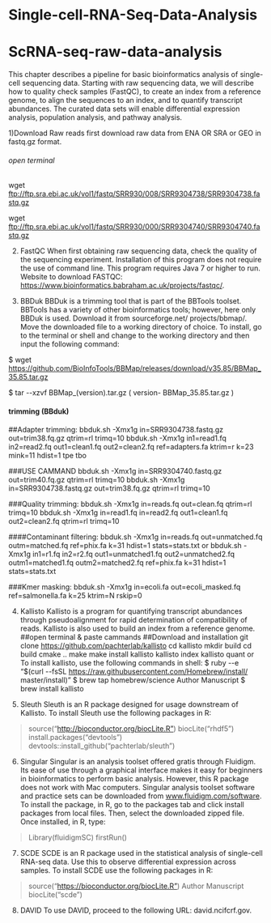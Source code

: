 # Single-cell-RNA-Seq-Data-Analysis
# ScRNA-seq-raw-data-analysis


This chapter describes a pipeline for basic bioinformatics analysis of single-cell sequencing data. Starting with raw sequencing data, we will describe how to quality check samples (FastQC), to create an index from a reference genome, to align the sequences to an index, and to quantify transcript abundances. The curated data sets will enable differential expression analysis, population analysis, and pathway analysis.

1)Download Raw reads
first download raw data from ENA OR SRA or GEO in fastq.gz format.
###### open terminal
wget  ftp://ftp.sra.ebi.ac.uk/vol1/fastq/SRR930/008/SRR9304738/SRR9304738.fastq.gz

wget  ftp://ftp.sra.ebi.ac.uk/vol1/fastq/SRR930/000/SRR9304740/SRR9304740.fastq.gz

2) FastQC
When first obtaining raw sequencing data, check the quality of the sequencing experiment.
Installation of this program does not require the use of command line. This program requires
Java 7 or higher to run. Website to download FASTQC: https://www.bioinformatics.babraham.ac.uk/projects/fastqc/.

3) BBDuk
  BBDuk is a trimming tool that is part of the BBTools toolset. BBTools has a variety of other
bioinformatics tools; however, here only BBDuk is used. Download it from sourceforge.net/
projects/bbmap/. Move the downloaded file to a working directory of choice.
To install, go to the terminal or shell and change to the working directory
and then input the following command:

$ wget https://github.com/BioInfoTools/BBMap/releases/download/v35.85/BBMap_35.85.tar.gz

$ tar --xzvf BBMap_(version).tar.gz ( version- BBMap_35.85.tar.gz )
#### trimming (BBduk)
##Adapter trimming:
bbduk.sh -Xmx1g in=SRR9304738.fastq.gz out=trim38.fq.gz qtrim=rl trimq=10
bbduk.sh -Xmx1g in1=read1.fq in2=read2.fq out1=clean1.fq out2=clean2.fq ref=adapters.fa ktrim=r k=23 mink=11 hdist=1 tpe tbo

###USE CAMMAND 
bbduk.sh -Xmx1g in=SRR9304740.fastq.gz out=trim40.fq.gz qtrim=rl trimq=10
 bbduk.sh -Xmx1g in=SRR9304738.fastq.gz out=trim38.fq.gz qtrim=rl trimq=10
 
###Quality trimming:
bbduk.sh -Xmx1g in=reads.fq out=clean.fq qtrim=rl trimq=10
bbduk.sh -Xmx1g in=read1.fq in=read2.fq out1=clean1.fq out2=clean2.fq qtrim=rl trimq=10

####Contaminant filtering:
bbduk.sh -Xmx1g in=reads.fq out=unmatched.fq outm=matched.fq ref=phix.fa k=31 hdist=1 stats=stats.txt
or
bbduk.sh -Xmx1g in1=r1.fq in2=r2.fq out1=unmatched1.fq out2=unmatched2.fq outm1=matched1.fq outm2=matched2.fq ref=phix.fa k=31 hdist=1 stats=stats.txt

###Kmer masking:
bbduk.sh -Xmx1g in=ecoli.fa out=ecoli_masked.fq ref=salmonella.fa k=25 ktrim=N rskip=0

4) Kallisto
Kallisto is a program for quantifying transcript abundances through pseudoalignment for
rapid determination of compatibility of reads. Kallisto is also used to build an index from a
reference genome.
##open terminal & paste cammands
##Download and installation
git clone https://github.com/pachterlab/kallisto
cd kallisto
mkdir build
cd build
cmake ..
make
make install
kallisto 
kallisto index
kallisto quant
or 
To install kallisto, use the following commands in shell:
$ ruby --e “$(curl --fsSL https://raw.githubusercontent.com/Homebrew/install/
master/install)”
$ brew tap homebrew/science
Author Manuscript
$ brew install kallisto

5) Sleuth
Sleuth is an R package designed for usage downstream of Kallisto.
To install Sleuth use the following packages in R:
> source(“http://bioconductor.org/biocLite.R”)
> biocLite(“rhdf5”)
> install.packages(“devtools”)
> devtools::install_github(“pachterlab/sleuth”)


6) Singular
Singular is an analysis toolset offered gratis through Fluidigm. Its ease of use through a
graphical interface makes it easy for beginners in bioinformatics to perform basic analysis.
However, this R package does not work with Mac computers. Singular analysis toolset
software and practice sets can be downloaded from www.fluidigm.com/software. To install
the package, in R, go to the packages tab and click install packages from local files. Then,
select the downloaded zipped file.
Once installed, in R, type:
> Library(fluidigmSC)
> firstRun()

7) SCDE
SCDE is an R package used in the statistical analysis of single-cell RNA-seq data. Use this
to observe differential expression across samples.
To install SCDE use the following packages in R:
> source(“https://bioconductor.org/biocLite.R”)
Author Manuscript
> biocLite(“scde”)

8) DAVID
To use DAVID, proceed to the following URL: david.ncifcrf.gov.
